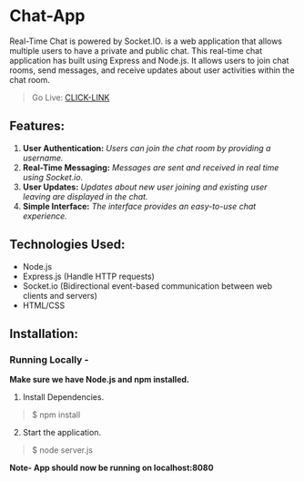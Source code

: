 # Chat-App

Real-Time Chat is powered by Socket.IO. is a web application that allows multiple users to have a private and public chat. This real-time chat application has built using Express and Node.js. It allows users to join chat rooms, send messages, and receive updates about user activities within the chat room.

> Go Live:     [CLICK-LINK](https://chat-application-4rn1.onrender.com/)

## Features:

1) **User Authentication:**   *_Users can join the chat room by providing a username._*
2) **Real-Time Messaging:**  *_Messages are sent and received in real time using Socket.io._*
3) **User Updates:**    *_Updates about new user joining and existing user leaving are displayed in the chat._*
4) **Simple Interface:**   *_The interface provides an easy-to-use chat experience._*


## Technologies Used:

- Node.js
- Express.js (Handle HTTP requests)
- Socket.io (Bidirectional event-based communication between web clients and servers)
- HTML/CSS 



## Installation:

### Running Locally -

**Make sure we have Node.js and npm installed.**


1. Install Dependencies.

 > $ npm install

2. Start the application.

 > $ node server.js

**Note- App should now be running on localhost:8080**

               
